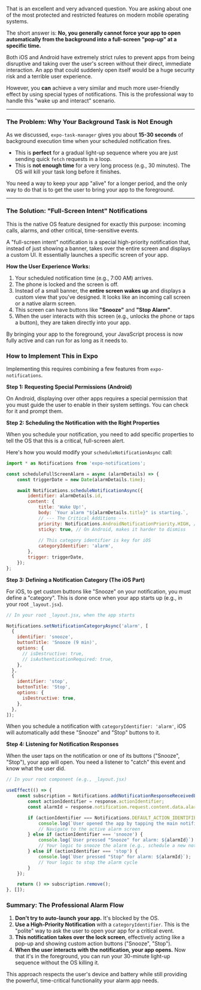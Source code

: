 That is an excellent and very advanced question. You are asking about one of the most protected and restricted features on modern mobile operating systems.

The short answer is: **No, you generally cannot force your app to open automatically from the background into a full-screen "pop-up" at a specific time.**

Both iOS and Android have extremely strict rules to prevent apps from being disruptive and taking over the user's screen without their direct, immediate interaction. An app that could suddenly open itself would be a huge security risk and a terrible user experience.

However, you **can** achieve a very similar and much more user-friendly effect by using special types of notifications. This is the professional way to handle this "wake up and interact" scenario.

---

### The Problem: Why Your Background Task is Not Enough

As we discussed, `expo-task-manager` gives you about **15-30 seconds** of background execution time when your scheduled notification fires.

*   This is **perfect** for a gradual light-up sequence where you are just sending quick `fetch` requests in a loop.
*   This is **not enough time** for a very long process (e.g., 30 minutes). The OS will kill your task long before it finishes.

You need a way to keep your app "alive" for a longer period, and the only way to do that is to get the user to bring your app to the foreground.

---

### The Solution: "Full-Screen Intent" Notifications

This is the native OS feature designed for exactly this purpose: incoming calls, alarms, and other critical, time-sensitive events.

A "full-screen intent" notification is a special high-priority notification that, instead of just showing a banner, takes over the entire screen and displays a custom UI. It essentially launches a specific screen of your app.

**How the User Experience Works:**

1.  Your scheduled notification time (e.g., 7:00 AM) arrives.
2.  The phone is locked and the screen is off.
3.  Instead of a small banner, the **entire screen wakes up** and displays a custom view that you've designed. It looks like an incoming call screen or a native alarm screen.
4.  This screen can have buttons like **"Snooze"** and **"Stop Alarm"**.
5.  When the user interacts with this screen (e.g., unlocks the phone or taps a button), they are taken directly into your app.

By bringing your app to the foreground, your JavaScript process is now fully active and can run for as long as it needs to.

### How to Implement This in Expo

Implementing this requires combining a few features from `expo-notifications`.

**Step 1: Requesting Special Permissions (Android)**

On Android, displaying over other apps requires a special permission that you must guide the user to enable in their system settings. You can check for it and prompt them.

**Step 2: Scheduling the Notification with the Right Properties**

When you schedule your notification, you need to add specific properties to tell the OS that this is a critical, full-screen alert.

Here's how you would modify your `scheduleNotificationAsync` call:

```javascript
import * as Notifications from 'expo-notifications';

const scheduleFullScreenAlarm = async (alarmDetails) => {
    const triggerDate = new Date(alarmDetails.time);

    await Notifications.scheduleNotificationAsync({
        identifier: alarmDetails.id,
        content: {
            title: 'Wake Up!',
            body: `Your alarm "${alarmDetails.title}" is starting.`,
            // --- The Critical Additions ---
            priority: Notifications.AndroidNotificationPriority.HIGH, // High priority
            sticky: true, // On Android, makes it harder to dismiss
            
            // This category identifier is key for iOS
            categoryIdentifier: 'alarm', 
        },
        trigger: triggerDate,
    });
};
```

**Step 3: Defining a Notification Category (The iOS Part)**

For iOS, to get custom buttons like "Snooze" on your notification, you must define a "category". This is done once when your app starts up (e.g., in your root `_layout.jsx`).

```javascript
// In your root _layout.jsx, when the app starts

Notifications.setNotificationCategoryAsync('alarm', [
  {
    identifier: 'snooze',
    buttonTitle: 'Snooze (9 min)',
    options: {
      // isDestructive: true,
      // isAuthenticationRequired: true,
    },
  },
  {
    identifier: 'stop',
    buttonTitle: 'Stop',
    options: {
      isDestructive: true,
    },
  },
]);
```

When you schedule a notification with `categoryIdentifier: 'alarm'`, iOS will automatically add these "Snooze" and "Stop" buttons to it.

**Step 4: Listening for Notification Responses**

When the user taps on the notification or one of its buttons ("Snooze", "Stop"), your app will open. You need a listener to "catch" this event and know what the user did.

```javascript
// In your root component (e.g., _layout.jsx)

useEffect(() => {
    const subscription = Notifications.addNotificationResponseReceivedListener(response => {
        const actionIdentifier = response.actionIdentifier;
        const alarmId = response.notification.request.content.data.alarmId;

        if (actionIdentifier === Notifications.DEFAULT_ACTION_IDENTIFIER) {
            console.log(`User opened the app by tapping the main notification for alarm: ${alarmId}`);
            // Navigate to the active alarm screen
        } else if (actionIdentifier === 'snooze') {
            console.log(`User pressed "Snooze" for alarm: ${alarmId}`);
            // Your logic to snooze the alarm (e.g., schedule a new notification for 9 minutes later)
        } else if (actionIdentifier === 'stop') {
            console.log(`User pressed "Stop" for alarm: ${alarmId}`);
            // Your logic to stop the alarm cycle
        }
    });

    return () => subscription.remove();
}, []);
```

### Summary: The Professional Alarm Flow

1.  **Don't try to auto-launch your app.** It's blocked by the OS.
2.  **Use a High-Priority Notification** with a `categoryIdentifier`. This is the "polite" way to ask the user to open your app for a critical event.
3.  **This notification takes over the lock screen**, effectively acting like a pop-up and showing custom action buttons ("Snooze", "Stop").
4.  **When the user interacts with the notification, your app opens.** Now that it's in the foreground, you can run your 30-minute light-up sequence without the OS killing it.

This approach respects the user's device and battery while still providing the powerful, time-critical functionality your alarm app needs.